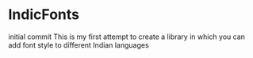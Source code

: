 # IndicFonts
initial commit
This is my first attempt to create a library in which you can add font style to different Indian languages
